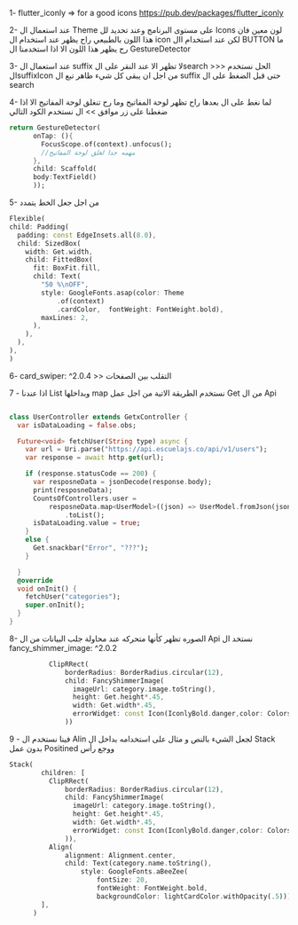 1- flutter_iconly => for a good icons
https://pub.dev/packages/flutter_iconly

2- عند استعمال ال Theme  على مستوى البرنامج وعند تحديد لل Icons لون معين فان هذا اللون بالطبيعي راح يظهر عند استخدام ال icon لكن عند استخدام اال BUTTON ما رح يظهر هذا اللون الا اذا استخدمنا ال GestureDetector 

3- عند استعمال ال suffix  لا تظهر الا عند النقر على الsearch >>> الحل نستخدم الsuffixIcon  من اجل ان يبقى كل شيء ظاهر تبع ال suffix  حتى قبل الضغط على ال search  

4- لما نغط على ال  بعدها راح تظهر لوحة المفاتيح وما رح تنغلق لوحة المفاتيح الا اذا ضغطنا على زر موافق >> ال نستخدم الكود التالي
```dart
return GestureDetector(
      onTap: (){
        FocusScope.of(context).unfocus();
        //مهمه جدا لغلق لوحة المفاتيح
      },
      child: Scaffold(
      body:TextField()
      ));
```

5- من اجل جعل الخط يتمدد
```dart
Flexible(
child: Padding(
  padding: const EdgeInsets.all(8.0),
  child: SizedBox(
    width: Get.width,
    child: FittedBox(
      fit: BoxFit.fill,
      child: Text(
        "50 %\nOFF",
        style: GoogleFonts.asap(color: Theme
            .of(context)
            .cardColor,  fontWeight: FontWeight.bold),
        maxLines: 2,
      ),
    ),
  ),
),
)
```

6- card_swiper: ^2.0.4 >> التقلب بين الصفحات


7 - اذا عندنا List وبداخلها  map  نستخدم الطريقة الاتية من اجل عمل Get  من ال Api
```dart

class UserController extends GetxController {
  var isDataLoading = false.obs;

  Future<void> fetchUser(String type) async {
    var url = Uri.parse("https://api.escuelajs.co/api/v1/users");
    var response = await http.get(url);

    if (response.statusCode == 200) {
      var resposneData = jsonDecode(response.body);
      print(resposneData);
      CountsOfControllers.user =
          resposneData.map<UserModel>((json) => UserModel.fromJson(json))
              .toList();
      isDataLoading.value = true;
    }
    else {
      Get.snackbar("Error", "???");
    }

  }
  @override
  void onInit() {
    fetchUser("categories");
    super.onInit();
  }
}
```


8- الصوره تظهر كأنها متحركه عند محاولة جلب البيانات من ال Api نستخد ال fancy_shimmer_image: ^2.0.2

```dart
          ClipRRect(
              borderRadius: BorderRadius.circular(12),
              child: FancyShimmerImage(
                imageUrl: category.image.toString(),
                height: Get.height*.45,
                width: Get.width*.45,
                errorWidget: const Icon(IconlyBold.danger,color: Colors.red,size: 28,),//flutter_iconly بكج الايكونات
              ))
```


9 - فينا نستخدم ال Alin  لجعل الشيء بالنص و مثال على استخدامه بداخل ال  Stack بدون عمل Positined ووجع رأس
```dart
Stack(
        children: [
          ClipRRect(
              borderRadius: BorderRadius.circular(12),
              child: FancyShimmerImage(
                imageUrl: category.image.toString(),
                height: Get.height*.45,
                width: Get.width*.45,
                errorWidget: const Icon(IconlyBold.danger,color: Colors.red,size: 28,),
              )),
          Align(
              alignment: Alignment.center,
              child: Text(category.name.toString(),
                  style: GoogleFonts.aBeeZee(
                      fontSize: 20,
                      fontWeight: FontWeight.bold,
                      backgroundColor: lightCardColor.withOpacity(.5))))
        ],
      )
```

